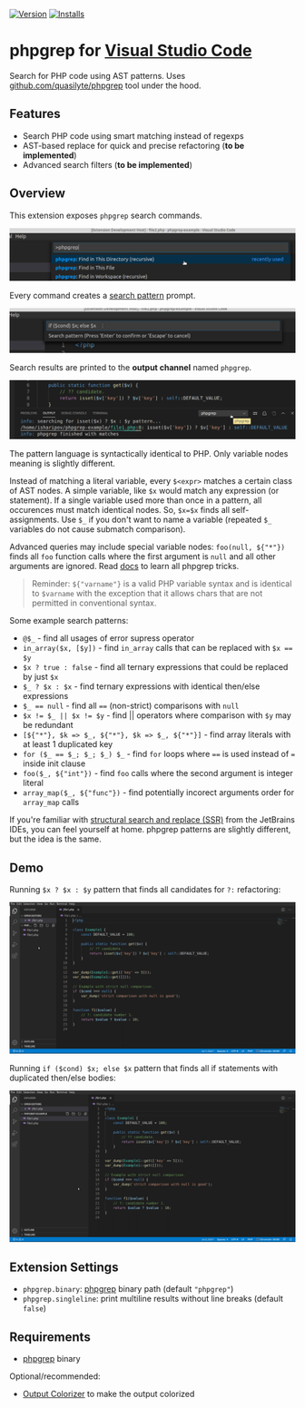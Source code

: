 [![Version](https://vsmarketplacebadge.apphb.com/version-short/quasilyte.phpgrep.svg)](https://marketplace.visualstudio.com/items?itemName=quasilyte.phpgrep)
[![Installs](https://vsmarketplacebadge.apphb.com/downloads-short/quasilyte.phpgrep.svg)](https://marketplace.visualstudio.com/items?itemName=quasilyte.phpgrep)

# phpgrep for [Visual Studio Code](https://code.visualstudio.com/)

Search for PHP code using AST patterns. Uses [github.com/quasilyte/phpgrep](https://github.com/quasilyte/phpgrep) tool under the hood.

## Features

* Search PHP code using smart matching instead of regexps
* AST-based replace for quick and precise refactoring (**to be implemented**)
* Advanced search filters (**to be implemented**)

## Overview

This extension exposes `phpgrep` search commands.

![](/docs/commands.jpg "Ctrl+Shift+P phpgrep")

Every command creates a [search pattern](https://github.com/quasilyte/phpgrep/blob/master/pattern_language.md) prompt.

![](/docs/pattern.jpg "search pattern prompt")
  
Search results are printed to the **output channel** named `phpgrep`.

![](/docs/output.jpg "phpgrep output channel")

The pattern language is syntactically identical to PHP. Only variable nodes meaning is slightly different.

Instead of matching a literal variable, every `$<expr>` matches a certain class of AST nodes. A simple variable, like `$x` would match any expression (or statement). If a single variable used more than once in a pattern, all occurences must match identical nodes. So, `$x=$x` finds all self-assignments. Use `$_` if you don't want to name a variable (repeated `$_` variables do not cause submatch comparison).

Advanced queries may include special variable nodes: `foo(null, ${"*"})` finds all `foo` function calls where the first argument is `null` and all other arguments are ignored. Read [docs](https://github.com/quasilyte/phpgrep/blob/master/pattern_language.md) to learn all phpgrep tricks.

> Reminder: `${"varname"}` is a valid PHP variable syntax and is identical to `$varname` with the exception that it allows chars that are not permitted in conventional syntax.

Some example search patterns:

* `@$_` - find all usages of error supress operator
* `in_array($x, [$y])` - find `in_array` calls that can be replaced with `$x == $y`
* `$x ? true : false` - find all ternary expressions that could be replaced by just `$x`
* `$_ ? $x : $x` - find ternary expressions with identical then/else expressions
* `$_ == null` - find all `==` (non-strict) comparisons with `null`
* `$x != $_ || $x != $y` - find || operators where comparison with `$y` may be redundant
* `[${"*"}, $k => $_, ${"*"}, $k => $_, ${"*"}]` - find array literals with at least 1 duplicated key
* `for ($_ == $_; $_; $_) $_` - find `for` loops where `==` is used instead of `=` inside init clause
* `foo($_, ${"int"})` - find `foo` calls where the second argument is integer literal
* `array_map($_, ${"func"})` - find potentially incorect arguments order for `array_map` calls

If you're familiar with [structural search and replace (SSR)](https://www.jetbrains.com/help/idea/structural-search-and-replace.html) from
the JetBrains IDEs, you can feel yourself at home. phpgrep patterns are slightly different, but the idea is the same.

## Demo

Running `$x ? $x : $y` pattern that finds all candidates for `?:` refactoring:

![](/docs/demo1.gif)

Running `if ($cond) $x; else $x` pattern that finds all if statements with duplicated then/else bodies:

![](/docs/demo2.gif)

## Extension Settings

* `phpgrep.binary`: [phpgrep](https://github.com/quasilyte/phpgrep) binary path (default `"phpgrep"`)
* `phpgrep.singleline`: print multiline results without line breaks (default `false`)

## Requirements

* [phpgrep](https://github.com/quasilyte/phpgrep/releases/tag/v0.7.0) binary

Optional/recommended:
* [Output Colorizer](https://marketplace.visualstudio.com/items?itemName=IBM.output-colorizer) to make the output colorized

